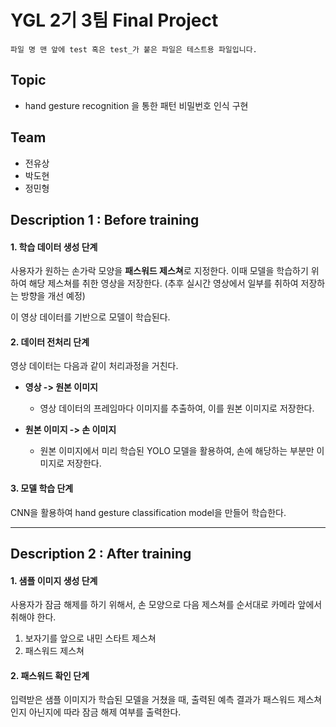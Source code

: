 # YGL 2기 3팀 Final Project

```
파일 명 맨 앞에 test 혹은 test_가 붙은 파일은 테스트용 파일입니다.
```

## Topic
* hand gesture recognition 을 통한 패턴 비밀번호 인식 구현

## Team
* 전유상
* 박도현
* 정민형

## Description 1 : Before training
#### 1. 학습 데이터 생성 단계

사용자가 원하는 손가락 모양을 **패스워드 제스쳐**로 지정한다. 이때 모델을 학습하기 위하여 해당 제스쳐를 취한 영상을 저장한다. (추후 실시간 영상에서 일부를 취하여 저장하는 방향을 개선 예정)

이 영상 데이터를 기반으로 모델이 학습된다. 

#### 2. 데이터 전처리 단계

영상 데이터는 다음과 같이 처리과정을 거친다.

* **영상 -> 원본 이미지**
    * 영상 데이터의 프레임마다 이미지를 추출하여, 이를 원본 이미지로 저장한다.

* **원본 이미지 -> 손 이미지**
    * 원본 이미지에서 미리 학습된 YOLO 모델을 활용하여, 손에 해당하는 부분만 이미지로 저장한다.

#### 3. 모델 학습 단계

CNN을 활용하여 hand gesture classification model을 만들어 학습한다.

---

## Description 2 : After training

#### 1. 샘플 이미지 생성 단계

사용자가 잠금 해제를 하기 위해서, 손 모양으로 다음 제스쳐를 순서대로 카메라 앞에서 취해야 한다.

1. 보자기를 앞으로 내민 스타트 제스쳐
2. 패스워드 제스쳐

#### 2. 패스워드 확인 단계

입력받은 샘플 이미지가 학습된 모델을 거쳤을 때, 출력된 예측 결과가 패스워드 제스쳐인지 아닌지에 따라 잠금 해제 여부를 출력한다.

